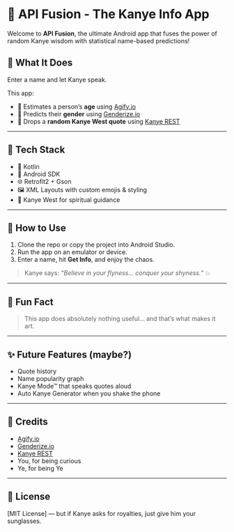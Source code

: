 # 🤖 API Fusion - The Kanye Info App

Welcome to **API Fusion**, the ultimate Android app that fuses the power of random Kanye wisdom with statistical name-based predictions!

## 📱 What It Does

Enter a name and let Kanye speak.

This app:
- 🔢 Estimates a person’s **age** using [Agify.io](https://agify.io)
- 🚻 Predicts their **gender** using [Genderize.io](https://genderize.io)
- 🧠 Drops a **random Kanye West quote** using [Kanye REST](https://api.kanye.rest)

---

## 🔧 Tech Stack

- 🧠 Kotlin
- 📱 Android SDK
- 🌐 Retrofit2 + Gson
- 🖼 XML Layouts with custom emojis & styling
- 🐙 Kanye West for spiritual guidance

---

## 🚀 How to Use

1. Clone the repo or copy the project into Android Studio.
2. Run the app on an emulator or device.
3. Enter a name, hit **Get Info**, and enjoy the chaos.

> Kanye says: *“Believe in your flyness... conquer your shyness.”* 💥

---

## 🧠 Fun Fact

> This app does absolutely nothing useful... and that’s what makes it art.

---

## ✨ Future Features (maybe?)

- Quote history
- Name popularity graph
- Kanye Mode™ that speaks quotes aloud
- Auto Kanye Generator when you shake the phone

---

## 🙏 Credits

- [Agify.io](https://agify.io)
- [Genderize.io](https://genderize.io)
- [Kanye REST](https://api.kanye.rest)
- You, for being curious
- Ye, for being Ye

---

## 🧵 License

[MIT License] — but if Kanye asks for royalties, just give him your sunglasses.



